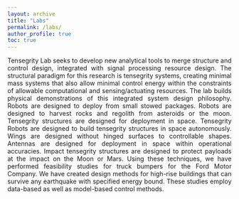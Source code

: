 ```yaml
---
layout: archive
title: "Labs"
permalink: /labs/
author_profile: true
toc: true
---
```


<div style="text-align: justify;" markdown="1">

<!-- I am affiliated with the **[Tensegrity Lab](https://bobskelton.github.io/)** and **[Land Air & Space Robotics (LASR) Laboratory](https://lasr.tamu.edu/)** at Texas A&M University, College Station, TX.  -->

<!-- **[Tensegrity Lab](https://bobskelton.github.io/)**  -->

Tensegrity Lab seeks to develop new analytical tools to merge structure and control design, integrated with signal processing resource design. The structural paradigm for this research is tensegrity systems, creating minimal mass systems that also allow minimal control energy within the constraints of allowable computational and sensing/actuating resources. The lab builds physical demonstrations of this integrated system design philosophy. Robots are designed to deploy from small stowed packages. Robots are designed to harvest rocks and regolith from asteroids or the moon. Tensegrity structures are designed for deployment in space. Tensegrity Robots are designed to build tensegrity structures in space autonomously. Wings are designed without hinged surfaces to controllable shapes. Antennas are designed for deployment in space within operational accuracies. Impact tensegrity structures are designed to protect payloads at the impact on the Moon or Mars. Using these techniques, we have performed feasibility studies for truck bumpers for the Ford Motor Company. We have created design methods for high-rise buildings that can survive any earthquake with specified energy bound. These studies employ data-based as well as model-based control methods.    
<!-- Director: [Dr. Robert Skelton](https://bobskelton.github.io/)        -->

<!-- **[Land Air & Space Robotics (LASR) Laboratory](https://lasr.tamu.edu/)** is a robotics facility operated by the Department of Aerospace Engineering at Texas A&M University. The lab conducts research in robotic sensing and control with an aim to enhance the fields of proximity operations, human-robot interaction, stereo vision, swarm robotics, and autonomous aerial vehicles.      
Director: [Dr. Manoranjan Majji](https://engineering.tamu.edu/aerospace/profiles/majji-manoranjan.html)    -->
</div>  